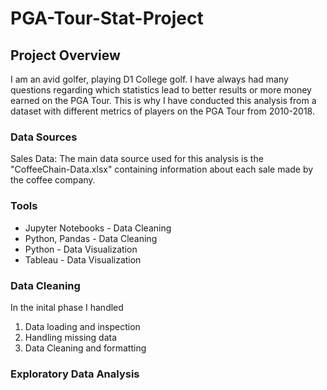 # PGA-Tour-Stat-Project


## Project Overview

I am an avid golfer, playing D1 College golf. 
I have always had many questions regarding which statistics lead to better results or more money earned on the PGA Tour.
This is why I have conducted this analysis from a dataset with different metrics of players on the PGA Tour from 2010-2018.

### Data Sources

Sales Data: The main data source used for this analysis is the "CoffeeChain-Data.xlsx" containing information about each sale made by the coffee company.

### Tools

- Jupyter Notebooks - Data Cleaning
- Python, Pandas - Data Cleaning
- Python - Data Visualization
- Tableau - Data Visualization

### Data Cleaning

In the inital phase I handled
1. Data loading and inspection
2. Handling missing data
3. Data Cleaning and formatting

### Exploratory Data Analysis

